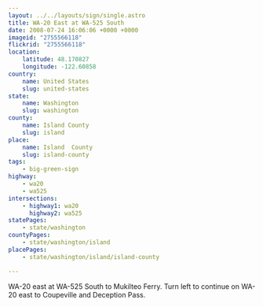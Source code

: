 ```yaml
---
layout: ../../layouts/sign/single.astro
title: WA-20 East at WA-525 South
date: 2008-07-24 16:06:06 +0000 +0000
imageid: "2755566118"
flickrid: "2755566118"
location:
    latitude: 48.170827
    longitude: -122.60858
country:
    name: United States
    slug: united-states
state:
    name: Washington
    slug: washington
county:
    name: Island County
    slug: island
place:
    name: Island  County
    slug: island-county
tags:
    - big-green-sign
highway:
    - wa20
    - wa525
intersections:
    - highway1: wa20
      highway2: wa525
statePages:
    - state/washington
countyPages:
    - state/washington/island
placePages:
    - state/washington/island/island-county

---
```

WA-20 east at WA-525 South to Mukilteo Ferry.  Turn left to continue on WA-20 east to Coupeville and Deception Pass.